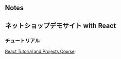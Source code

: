 ## Notes

## ネットショップデモサイト with React

### チュートリアル

[React Tutorial and Projects Course](https://www.udemy.com/course/react-tutorial-and-projects-course/)
